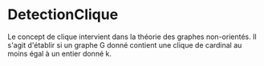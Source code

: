 # DetectionClique
Le concept de clique intervient dans la théorie des graphes non-orientés. Il s'agit d'établir si un graphe G donné contient une clique de cardinal au moins égal à un entier donné k.
